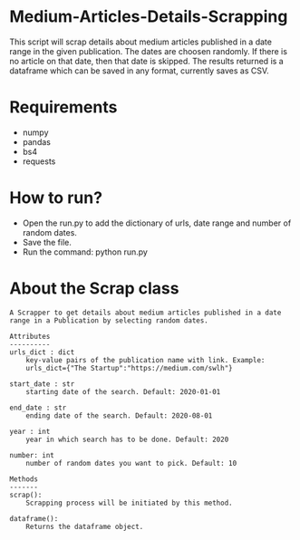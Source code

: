 # Medium-Articles-Details-Scrapping
This script will scrap details about medium articles published in a date range in the given publication. The dates are choosen randomly. If there is no article on that date, then that date is skipped. The results returned is a dataframe which can be saved in any format, currently saves as CSV.

# Requirements
- numpy
- pandas
- bs4
- requests

# How to run?
- Open the run.py to add the dictionary of urls, date range and number of random dates.
- Save the file.
- Run the command: python run.py

# About the Scrap class
    A Scrapper to get details about medium articles published in a date range in a Publication by selecting random dates.

    Attributes
    ----------
    urls_dict : dict
        key-value pairs of the publication name with link. Example:
        urls_dict={"The Startup":"https://medium.com/swlh"}

    start_date : str
        starting date of the search. Default: 2020-01-01

    end_date : str
        ending date of the search. Default: 2020-08-01

    year : int
        year in which search has to be done. Default: 2020

    number: int
        number of random dates you want to pick. Default: 10

    Methods
    -------
    scrap():
        Scrapping process will be initiated by this method.

    dataframe():
        Returns the dataframe object.

